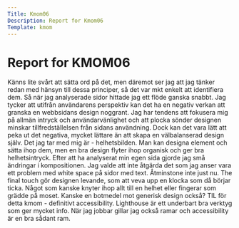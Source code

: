 ```yaml
---
Title: Kmom06
Description: Report for Kmom06
Template: kmom
---
```


 Report for KMOM06
==========================

Känns lite svårt att sätta ord på det, men däremot ser jag att jag tänker redan med hänsyn till dessa principer, så det var mkt enkelt att identifiera dem. Så när jag analyserade sidor hittade jag ett flöde ganska snabbt. Jag tycker att utifrån användarens perspektiv kan det ha en negativ verkan att granska en webbsidans design noggrant. Jag har tendens att fokusera mig på allmän intryck och användarvänlighet och att plocka sönder designen minskar tillfredställelsen från sidans användning. Dock kan det vara lätt att peka ut det negativa, mycket lättare än att skapa en välbalanserad design själv. Det jag tar med mig är - helhetsbilden. Man kan designa element och sätta ihop dem, men en bra design flyter ihop organisk och ger bra helhetsintryck.
Efter att ha analyserat min egen sida gjorde jag små ändringar i kompositionen. Jag valde att inte åtgärda det som jag anser vara ett problem med white space på sidor med text. Åtminstone inte just nu.
The final touch gör designen levande, som att veva upp en klocka som då börjar ticka. Något som kanske knyter ihop allt till en helhet eller fingerar som grädde på moset. Kanske en botmedel mot generisk design också?
TIL för detta kmom - definitivt accessibility. Lighthouse är ett underbart bra verktyg som ger mycket info. När jag jobbar gillar jag också ramar och accessibility är en bra sådant ram.  
